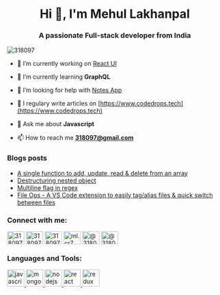 <h1 align="center">Hi 👋, I'm Mehul Lakhanpal</h1>
<h3 align="center">A passionate Full-stack developer from India</h3>

<p align="left"> <img src="https://komarev.com/ghpvc/?username=318097" alt="318097" /> </p>

- 🔭 I’m currently working on [React UI](https://github.com/318097/react-ui)

- 🌱 I’m currently learning **GraphQL**

- 🤝 I’m looking for help with [Notes App](https://github.com/318097/notes)

- 📝 I regulary write articles on [https://www.codedrops.tech](https://www.codedrops.tech)

- 💬 Ask me about **Javascript**

- 📫 How to reach me **318097@gmail.com**

### Blogs posts
<!-- BLOG-POST-LIST:START -->
- [A single function to add, update, read & delete from an array](https://dev.to/318097/a-single-function-to-add-update-read-delete-from-an-array-42bp)
- [Destructuring nested object](https://dev.to/318097/destructuring-nested-object-36hm)
- [Multiline flag in regex](https://dev.to/318097/multiline-flag-in-regex-4ibk)
- [File Ops - A VS Code extension to easily tag/alias files & quick switch between files](https://dev.to/318097/file-ops-a-vs-code-extension-to-easily-tag-alias-files-quick-switch-between-files-1o8b)
<!-- BLOG-POST-LIST:END -->

<p align="left">
<h3 align="left">Connect with me:</h3>
<a href="https://dev.to/318097" target="blank"><img align="center" src="https://cdn.jsdelivr.net/npm/simple-icons@3.0.1/icons/dev-dot-to.svg" alt="318097" height="30" width="40" /></a>
<a href="https://twitter.com/318097" target="blank"><img align="center" src="https://cdn.jsdelivr.net/npm/simple-icons@3.0.1/icons/twitter.svg" alt="318097" height="30" width="40" /></a>
<a href="https://linkedin.com/in/318097" target="blank"><img align="center" src="https://cdn.jsdelivr.net/npm/simple-icons@3.0.1/icons/linkedin.svg" alt="318097" height="30" width="40" /></a>
<a href="https://fb.com/ml.cr7" target="blank"><img align="center" src="https://cdn.jsdelivr.net/npm/simple-icons@3.0.1/icons/facebook.svg" alt="ml.cr7" height="30" width="40" /></a>
<a href="https://medium.com/@318097" target="blank"><img align="center" src="https://cdn.jsdelivr.net/npm/simple-icons@3.0.1/icons/medium.svg" alt="@318097" height="30" width="40" /></a>
<a href="https://www.hackerearth.com/@318097" target="blank"><img align="center" src="https://cdn.jsdelivr.net/npm/simple-icons@3.0.1/icons/hackerearth.svg" alt="@318097" height="30" width="40" /></a>
</p>

<h3 align="left">Languages and Tools:</h3>
<p align="left"> <a href="https://developer.mozilla.org/en-US/docs/Web/JavaScript" target="_blank"> <img src="https://devicons.github.io/devicon/devicon.git/icons/javascript/javascript-original.svg" alt="javascript" width="40" height="40"/> </a> <a href="https://www.mongodb.com/" target="_blank"> <img src="https://devicons.github.io/devicon/devicon.git/icons/mongodb/mongodb-original-wordmark.svg" alt="mongodb" width="40" height="40"/> </a> <a href="https://nodejs.org" target="_blank"> <img src="https://devicons.github.io/devicon/devicon.git/icons/nodejs/nodejs-original-wordmark.svg" alt="nodejs" width="40" height="40"/> </a> <a href="https://reactjs.org/" target="_blank"> <img src="https://devicons.github.io/devicon/devicon.git/icons/react/react-original-wordmark.svg" alt="react" width="40" height="40"/> </a> <a href="https://redux.js.org" target="_blank"> <img src="https://devicons.github.io/devicon/devicon.git/icons/redux/redux-original.svg" alt="redux" width="40" height="40"/> </p>
